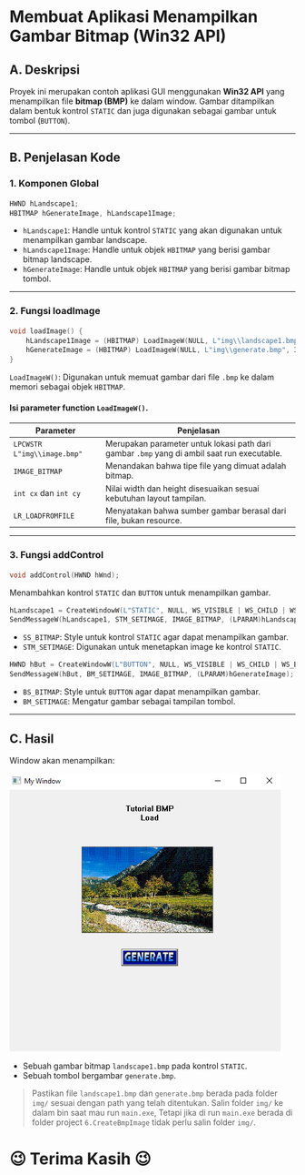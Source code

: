 # Membuat Aplikasi Menampilkan Gambar Bitmap (Win32 API)

## A. Deskripsi

Proyek ini merupakan contoh aplikasi GUI menggunakan **Win32 API** yang menampilkan file **bitmap (BMP)** ke dalam window. Gambar ditampilkan dalam bentuk kontrol `STATIC` dan juga digunakan sebagai gambar untuk tombol (`BUTTON`).

---

## B. Penjelasan Kode

### 1. Komponen Global

```cpp
HWND hLandscape1;
HBITMAP hGenerateImage, hLandscape1Image;
```

* `hLandscape1`: Handle untuk kontrol `STATIC` yang akan digunakan untuk menampilkan gambar landscape.
* `hLandscape1Image`: Handle untuk objek `HBITMAP` yang berisi gambar bitmap landscape.
* `hGenerateImage`: Handle untuk objek `HBITMAP` yang berisi gambar bitmap tombol.

---

### 2. Fungsi loadImage

```cpp
void loadImage() {
    hLandscape1Image = (HBITMAP) LoadImageW(NULL, L"img\\landscape1.bmp", IMAGE_BITMAP, 230, 150, LR_LOADFROMFILE);
    hGenerateImage = (HBITMAP) LoadImageW(NULL, L"img\\generate.bmp", IMAGE_BITMAP, 100, 65, LR_LOADFROMFILE);
}
```

`LoadImageW()`: Digunakan untuk memuat gambar dari file `.bmp` ke dalam memori sebagai objek `HBITMAP`.

#### Isi parameter function `LoadImageW()`.

| Parameter         | Penjelasan                                                               |
| ----------------- | ------------------------------------------------------------------------ |
| `LPCWSTR L"img\\image.bmp"` | Merupakan parameter untuk lokasi path dari gambar ``.bmp`` yang di ambil saat run executable. |
| `IMAGE_BITMAP` | Menandakan bahwa tipe file yang dimuat adalah bitmap.                       |
| `int cx` dan `int cy` | Nilai width dan height disesuaikan sesuai kebutuhan layout tampilan. |
| `LR_LOADFROMFILE` | Menyatakan bahwa sumber gambar berasal dari file, bukan resource.        |

---

### 3. Fungsi addControl

```cpp
void addControl(HWND hWnd);
```

Menambahkan kontrol `STATIC` dan `BUTTON` untuk menampilkan gambar.

```cpp
hLandscape1 = CreateWindowW(L"STATIC", NULL, WS_VISIBLE | WS_CHILD | WS_BORDER | SS_BITMAP, ...);
SendMessageW(hLandscape1, STM_SETIMAGE, IMAGE_BITMAP, (LPARAM)hLandscape1Image);
```

* `SS_BITMAP`: Style untuk kontrol `STATIC` agar dapat menampilkan gambar.
* `STM_SETIMAGE`: Digunakan untuk menetapkan image ke kontrol `STATIC`.

```cpp
HWND hBut = CreateWindowW(L"BUTTON", NULL, WS_VISIBLE | WS_CHILD | WS_BORDER | BS_BITMAP, ...);
SendMessageW(hBut, BM_SETIMAGE, IMAGE_BITMAP, (LPARAM)hGenerateImage);
```

* `BS_BITMAP`: Style untuk `BUTTON` agar dapat menampilkan gambar.
* `BM_SETIMAGE`: Mengatur gambar sebagai tampilan tombol.

---

## C. Hasil

Window akan menampilkan:

![Load BMP Image](../image/drawbmp.png)

* Sebuah gambar bitmap `landscape1.bmp` pada kontrol `STATIC`.
* Sebuah tombol bergambar `generate.bmp`.

> Pastikan file `landscape1.bmp` dan `generate.bmp` berada pada folder `img/` sesuai dengan path yang telah ditentukan. Salin folder ``img/`` ke dalam bin saat mau run ``main.exe``, Tetapi jika di run `main.exe` berada di folder project `6.CreateBmpImage` tidak perlu salin folder `img/`.

# 😉 Terima Kasih 😉
